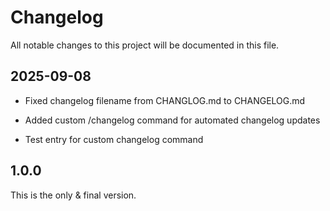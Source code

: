 # Changelog

All notable changes to this project will be documented in this file.

## 2025-09-08

- Fixed changelog filename from CHANGLOG.md to CHANGELOG.md
- Added custom /changelog command for automated changelog updates

- Test entry for custom changelog command

## 1.0.0

This is the only & final version.